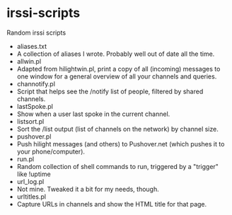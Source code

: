 irssi-scripts
=============

Random irssi scripts

* aliases.txt
 * A collection of aliases I wrote. Probably well out of date all the time.
* allwin.pl
 * Adapted from hilightwin.pl, print a copy of all (incoming) messages to one window for a general overview of all your channels and queries.
* channotify.pl
 * Script that helps see the /notify list of people, filtered by shared channels.
* lastSpoke.pl
 * Show when a user last spoke in the current channel.
* listsort.pl
 * Sort the /list output (list of channels on the network) by channel size.
* pushover.pl
 * Push hilight messages (and others) to Pushover.net (which pushes it to your phone/computer).
* run.pl
 * Random collection of shell commands to run, triggered by a "trigger" like !uptime
* url_log.pl
 * Not mine. Tweaked it a bit for my needs, though.
* urltitles.pl
 * Capture URLs in channels and show the HTML title for that page.
